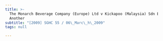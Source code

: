 ```yaml
---
title: >-
  The Monarch Beverage Company (Europe) Ltd v Kickapoo (Malaysia) Sdn Bhd and
  Another
subtitle: "[2009] SGHC 55 / 06\_Marc\_h\_2009"
tags: null

---
```


